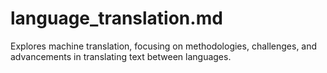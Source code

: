 # language_translation.md

Explores machine translation, focusing on methodologies, challenges, and advancements in translating text between languages.